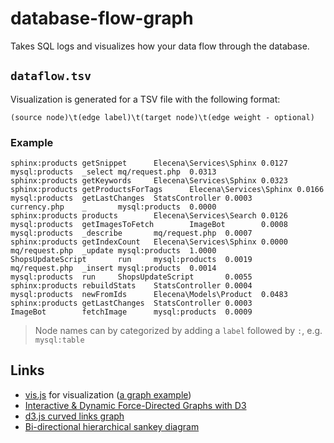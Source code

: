 # database-flow-graph
Takes SQL logs and visualizes how your data flow through the database.

## `dataflow.tsv`

Visualization is generated for a TSV file with the following format:

```
(source node)\t(edge label)\t(target node)\t(edge weight - optional)
```

### Example

```tsv
sphinx:products getSnippet      Elecena\Services\Sphinx 0.0127
mysql:products  _select mq/request.php  0.0313
sphinx:products getKeywords     Elecena\Services\Sphinx 0.0323
sphinx:products getProductsForTags      Elecena\Services\Sphinx 0.0166
mysql:products  getLastChanges  StatsController 0.0003
currency.php    _       mysql:products  0.0000
sphinx:products products        Elecena\Services\Search 0.0126
mysql:products  getImagesToFetch        ImageBot        0.0008
mysql:products  _describe       mq/request.php  0.0007
sphinx:products getIndexCount   Elecena\Services\Sphinx 0.0000
mq/request.php  _update mysql:products  1.0000
ShopsUpdateScript       run     mysql:products  0.0019
mq/request.php  _insert mysql:products  0.0014
mysql:products  run     ShopsUpdateScript       0.0055
sphinx:products rebuildStats    StatsController 0.0004
mysql:products  newFromIds      Elecena\Models\Product  0.0483
sphinx:products getLastChanges  StatsController 0.0003
ImageBot        fetchImage      mysql:products  0.0009
```

> Node names can by categorized by adding a `label` followed by `:`, e.g. `mysql:table`

## Links

* [vis.js](https://github.com/almende/vis) for visualization ([a graph example](http://etn.io/))
* [Interactive & Dynamic Force-Directed Graphs with D3](https://medium.com/ninjaconcept/interactive-dynamic-force-directed-graphs-with-d3-da720c6d7811)
* [d3.js curved links graph](https://bl.ocks.org/mbostock/4600693)
* [Bi-directional hierarchical sankey diagram](http://bl.ocks.org/Neilos/584b9a5d44d5fe00f779)
